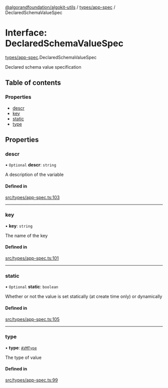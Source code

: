 [@algorandfoundation/algokit-utils](../README.md) / [types/app-spec](../modules/types_app_spec.md) / DeclaredSchemaValueSpec

# Interface: DeclaredSchemaValueSpec

[types/app-spec](../modules/types_app_spec.md).DeclaredSchemaValueSpec

Declared schema value specification

## Table of contents

### Properties

- [descr](types_app_spec.DeclaredSchemaValueSpec.md#descr)
- [key](types_app_spec.DeclaredSchemaValueSpec.md#key)
- [static](types_app_spec.DeclaredSchemaValueSpec.md#static)
- [type](types_app_spec.DeclaredSchemaValueSpec.md#type)

## Properties

### descr

• `Optional` **descr**: `string`

A description of the variable

#### Defined in

[src/types/app-spec.ts:103](https://github.com/algorandfoundation/algokit-utils-ts/blob/main/src/types/app-spec.ts#L103)

___

### key

• **key**: `string`

The name of the key

#### Defined in

[src/types/app-spec.ts:101](https://github.com/algorandfoundation/algokit-utils-ts/blob/main/src/types/app-spec.ts#L101)

___

### static

• `Optional` **static**: `boolean`

Whether or not the value is set statically (at create time only) or dynamically

#### Defined in

[src/types/app-spec.ts:105](https://github.com/algorandfoundation/algokit-utils-ts/blob/main/src/types/app-spec.ts#L105)

___

### type

• **type**: [`AVMType`](../modules/types_app_spec.md#avmtype)

The type of value

#### Defined in

[src/types/app-spec.ts:99](https://github.com/algorandfoundation/algokit-utils-ts/blob/main/src/types/app-spec.ts#L99)
